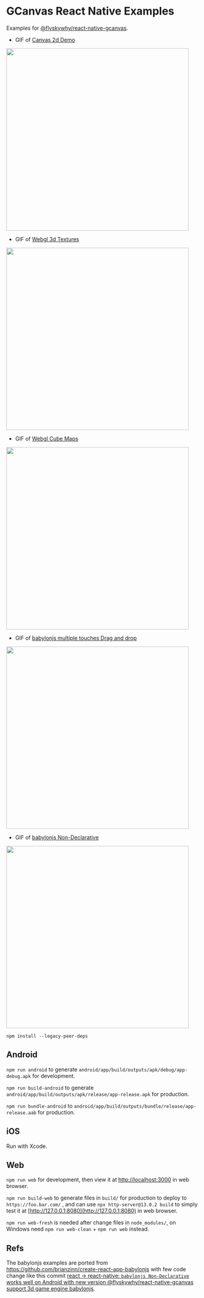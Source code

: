 # GCanvas React Native Examples

Examples for [@flyskywhy/react-native-gcanvas](https://github.com/flyskywhy/react-native-gcanvas).

* GIF of [Canvas 2d Demo](https://github.com/flyskywhy/react-native-gcanvas#2d-canvas)

<img src="https://raw.githubusercontent.com/flyskywhy/react-native-gcanvas/master/assets/canvas.gif" width="480">

* GIF of [Webgl 3d Textures](https://webglfundamentals.org/webgl/lessons/zh_cn/webgl-3d-textures.html)

<img src="https://raw.githubusercontent.com/flyskywhy/GCanvasRNExamples/master/assets/Webgl3dTextures.gif" width="480">

* GIF of [Webgl Cube Maps](https://webglfundamentals.org/webgl/lessons/zh_cn/webgl-cube-maps.html)

<img src="https://raw.githubusercontent.com/flyskywhy/GCanvasRNExamples/master/assets/WebglCubeMaps.gif" width="480">

* GIF of [babylonjs multiple touches Drag and drop](https://brianzinn.github.io/create-react-app-babylonjs/dragNdrop)

<img src="https://raw.githubusercontent.com/flyskywhy/GCanvasRNExamples/master/assets/BabylonjsDragNDrop.gif" width="480">

* GIF of [babylonjs Non-Declarative](https://brianzinn.github.io/create-react-app-babylonjs/nonDeclarative)

<img src="https://raw.githubusercontent.com/flyskywhy/GCanvasRNExamples/master/assets/BabylonjsNonDeclarative.gif" width="480">

```
npm install --legacy-peer-deps
```

## Android
`npm run android` to generate `android/app/build/outputs/apk/debug/app-debug.apk` for development.

`npm run build-android` to generate `android/app/build/outputs/apk/release/app-release.apk` for production.

`npm run bundle-android` to `android/app/build/outputs/bundle/release/app-release.aab` for production.

## iOS
Run with Xcode.

## Web
`npm run web` for development, then view it at [http://localhost:3000](http://localhost:3000) in web browser.

`npm run build-web` to generate files in `build/` for production to deploy to `https://foo.bar.com/` , and can use `npx http-server@13.0.2 build` to simply test it at [http://127.0.0.1:8080](http://127.0.0.1:8080) in web browser.

`npm run web-fresh` is needed after change files in `node_modules/`, on Windows need `npm run web-clean` + `npm run web` instead.

## Refs
The babylonjs examples are ported from <https://github.com/brianzinn/create-react-app-babylonjs> with few code change like this commit [react -> react-native: `babylonjs Non-Declarative` works well on Android with new version @flyskywhy/react-native-gcanvas support 3d game engine babylonjs](https://github.com/flyskywhy/GCanvasRNExamples/commit/686eb9f).